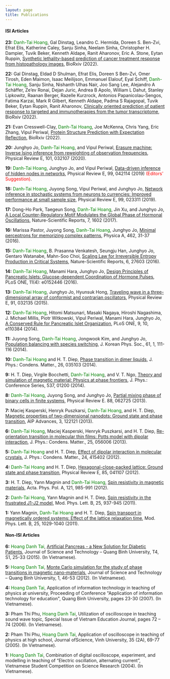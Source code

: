 ```yaml
---
layout: page
title: Publications
---
```



#### ISI Articles

**23:** <span style="color:green">Danh-Tai Hoang</span>, Gal Dinstag, Leandro C. Hermida, Doreen S. Ben-Zvi, Efrat Elis, Katherine Caley, Sanju Sinha, Neelam Sinha, Christopher H. Dampier, Tuvik Beker, Kenneth Aldape, Ranit Aharonov, Eric A. Stone, Eytan Ruppin, 
[Synthetic lethality-based prediction of cancer treatment response from histopathology images](https://www.biorxiv.org/content/10.1101/2022.06.07.495219v1.full),
BioRxiv (2022).


**22:** Gal Dinstag, Eldad D Shulman, Efrat Elis, Doreen S Ben-Zvi, Omer Tirosh, Eden Maimon, Isaac Meilijson, Emmanuel Elalouf, Eyal Schiff, <span style="color:green">Danh-Tai Hoang</span>, Sanju Sinha, Nishanth Ulhas Nair, Joo Sang Lee, Alejandro A Schäffer, Ze’ev Ronai, Dejan Juric, Andrea B Apolo, William L Dahut, Stanley Lipkowitz, Raanan Berger, Razelle Kurzrock, Antonios Papanicolau-Sengos, Fatima Karzai, Mark R Gilbert, Kenneth Aldape, Padma S Rajagopal, Tuvik Beker, Eytan Ruppin, Ranit Aharonov,
[Clinically oriented prediction of patient response to targeted and immunotherapies from the tumor transcriptome](https://www.biorxiv.org/content/10.1101/2022.02.27.481627v1.full), BioRxiv (2022).


**21:** Evan Cresswell-Clay, <span style="color:green">Danh-Tai Hoang</span>, Joe McKenna, Chris Yang, Eric Zhang, Vipul Periwal,
[Protein Structure Prediction with Expectation Reflection](https://www.biorxiv.org/content/10.1101/2022.07.12.499755v1.full),
BioRxiv (2022).


**20:** Junghyo Jo, <span style="color:green">Danh-Tai Hoang</span>, and Vipul Periwal,
[Erasure machine: Inverse Ising inference from reweighting of observation frequencies](https://journals.aps.org/pre/abstract/10.1103/PhysRevE.101.032107),
Physical Review E, 101, 032107 (2020).


**19:** <span style="color:green">Danh-Tai Hoang</span>, Junghyo Jo, and Vipul Periwal,
[Data-driven inference of hidden nodes in networks](https://journals.aps.org/pre/abstract/10.1103/PhysRevE.99.042114),
Physical Review E, 99, 042114 (2019) <span style="color:red">(Editors' Suggestion)</span>.


**18:** <span style="color:green">Danh-Tai Hoang</span>, Juyong Song, Vipul Periwal,  and Junghyo Jo,
[Network inference in stochastic systems from neurons to currencies: Improved performance at small sample size](https://journals.aps.org/pre/abstract/10.1103/PhysRevE.99.023311), 
Physical Review E, 99, 023311 (2019).

**17:** Dong-Ho Park, Taegeun Song, <span style="color:green">Danh-Tai Hoang</span>, Jin Xu, and Junghyo Jo,
[A Local Counter-Regulatory Motif Modulates the Global Phase of Hormonal Oscillations](https://www.nature.com/articles/s41598-017-01806-0), 
Nature-Scientific Reports, 7, 1602 (2017).


**16:** Marissa Pastor, Juyong Song, <span style="color:green">Danh-Tai Hoang</span>, Junghyo Jo,
[Minimal perceptrons for memorizing complex patterns](https://www.sciencedirect.com/science/article/abs/pii/S037843711630293X),
Physica A, 462, 31-37 (2016).


**15:** <span style="color:green">Danh-Tai Hoang</span>, B. Prasanna Venkatesh, Seungju Han, Junghyo Jo, Gentaro Watanabe, Mahn-Soo Choi,
[Scaling Law for Irreversible Entropy Production in Critical Systems](https://www.nature.com/articles/srep27603),
Nature-Scientific Reports, 6, 27603 (2016).


**14:** <span style="color:green">Danh-Tai Hoang</span>, Manami Hara, Junghyo Jo,
[Design Principles of Pancreatic Islets: Glucose-dependent Coordination of Hormone Pulses](https://journals.plos.org/plosone/article?id=10.1371/journal.pone.0152446),  
PLoS ONE, 11(4): e0152446 (2016).


**13:** <span style="color:green">Danh-Tai Hoang</span>, Junghyo Jo, Hyunsuk Hong,
[Traveling wave in a three-dimensional array of conformist and contrarian oscillators](https://journals.aps.org/pre/abstract/10.1103/PhysRevE.91.032135),
Physical Review E, 91, 032135 (2015).


**12:** <span style="color:green">Danh-Tai Hoang</span>, Hitomi Matsunari, Masaki Nagaya, Hiroshi Nagashima, J. Michael Millis, Piotr Witkowski, Vipul Periwal, Manami Hara, Junghyo Jo,
[A Conserved Rule for Pancreatic Islet Organization](https://journals.plos.org/plosone/article?id=10.1371/journal.pone.0110384),
PLoS ONE, 9, 10, e110384 (2014).


**11:** Juyong Song, <span style="color:green">Danh-Tai Hoang</span>, Jongwook Kim, and Junghyo Jo,
[Population balancing with species switching](https://link.springer.com/article/10.3938/jkps.65.111),
J. Korean Phys. Soc., 61, 1, 111-116  (2014).


**10:** <span style="color:green">Danh-Tai Hoang</span> and H. T. Diep,
[Phase transition in dimer liquids](https://iopscience.iop.org/article/10.1088/0953-8984/26/3/035103),
J. Phys.: Condens. Matter., 26, 035103 (2014).


**9:** H. T. Diep, Virgile Bocchetti, <span style="color:green">Danh-Tai Hoang</span>, and V. T. Ngo,
[Theory and simulation of magnetic material: Physics at phase frontiers](https://iopscience.iop.org/article/10.1088/1742-6596/537/1/012001),
J. Phys.: Conference Series, 537, 01200 (2014).


**8:** <span style="color:green">Danh-Tai Hoang</span>, Juyong Song, and Junghyo Jo,
[Partial mixing phase of binary cells in finite systems](https://journals.aps.org/pre/abstract/10.1103/PhysRevE.88.062725),
Physical Review E. 88, 062725 (2013).


**7:** Maciej Kasperski, Henryk Puszkarsi, <span style="color:green">Danh-Tai Hoang</span>, and H. T. Diep,
[Magnetic properties of two-dimensional nanodots: Ground state and phase transition](https://aip.scitation.org/doi/10.1063/1.4858416),
AIP Advances, 3, 122121 (2013).


**6:** <span style="color:green">Danh-Tai Hoang</span>, Maciej Kasperski, Henryk Puszkarsi, and H. T. Diep,
[Re-orientation transition in molecular thin films: Potts model with dipolar interaction](https://iopscience.iop.org/article/10.1088/0953-8984/25/5/056006),
J. Phys.: Condens. Matter., 25, 056006 (2013).


**5:** <span style="color:green">Danh-Tai Hoang</span> and H. T. Diep,
[Effect of dipolar interaction in molecular crystals](https://iopscience.iop.org/article/10.1088/0953-8984/24/41/415402/pdf),
J. Phys.: Condens. Matter., 24, 415402 (2012).


**4:** <span style="color:green">Danh-Tai Hoang</span> and H. T. Diep,
[Hexagonal-close-packed lattice: Ground state and phase transition](https://journals.aps.org/pre/abstract/10.1103/PhysRevE.85.041107), 
Physical Review E, 85, 041107 (2012).


**3:** H. T. Diep, Yann Magnin and <span style="color:green">Danh-Tai Hoang</span>,
[Spin resistivity in magnetic materials](http://przyrbwn.icm.edu.pl/APP/ABSTR/121/a121-5-3.html),
Acta. Phys. Pol. A, 121, 985-991 (2012).


**2:** <span style="color:green">Danh-Tai Hoang</span>, Yann Magnin and H. T. Diep, 
[Spin resistivity in the frustrated J1-J2 model](https://www.worldscientific.com/doi/10.1142/S0217984911026644),
Mod. Phys. Lett. B, 25, 937-945 (2011).


**1:** Yann Magnin, <span style="color:green">Danh-Tai Hoang</span> and H. T. Diep,
[Spin transport in magnetically ordered systems: Effect of the lattice relaxation time](https://www.worldscientific.com/doi/10.1142/S0217984911026759), 
Mod. Phys. Lett. B, 25, 1029-1040 (2011).


#### Non-ISI Articles
**6:** <span style="color:green">Hoang Danh Tai</span>, 
[Artificial Pancreas - a New Solution for Diabetic Patients](https://vjol.info.vn/index.php/TDHQB/article/view/20882), 
Journal of Science and Technology – Quang Binh University, T4, S1, 25-33 (2015). (In Vietnamese).


**5:** <span style="color:green">Hoang Danh Tai</span>, 
[Monte Carlo simulation for the study of phase transitions in magnetic nano-materials](https://vjol.info.vn/index.php/TDHQB/article/view/56728),
Journal of Science and Technology – Quang Binh University, 1, 46-53 (2012). (In Vietnamese).


**4:** <span style="color:green">Hoang Danh Tai</span>,
Application of information technology in teaching of physics at university,
Proceeding of Conference "Application of information technology for education", Quang Binh University, pages 23-30 (2007). (In Vietnamese).


**3:** Pham Thi Phu, <span style="color:green">Hoang Danh Tai</span>,
Utilization of oscilloscope in teaching sound wave topic,
Special Issue of Vietnam Education Journal, pages 72 – 74 (2006). (In Vietnamese).


**2:** Pham Thi Phu, <span style="color:green">Hoang Danh Tai</span>,
Application of oscilloscope in teaching of physics at high school,
Journal ofScience, Vinh University, 35 (2A), 69-77 (2005). (In Vietnamese).  


**1:** <span style="color:green">Hoang Danh Tai</span>,
Combination of digital oscilloscope, experiment, and modelling in teaching of “Electric oscillation, alternating current”,
Vietnamese Student Competition on Science Research (2004). (In Vietnamese).
